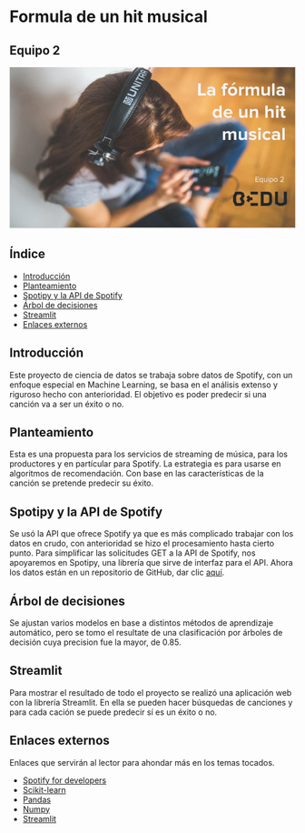 # Formula de un hit musical

## Equipo 2 

<img src = 'the_formula_for_a_musical_hit.png'>

## Índice

- [Introducción](#introduccion)
- [Planteamiento](#planteamiento)
- [Spotipy y la API de Spotify]("spotipy")
- [Árbol de decisiones]("decision_tree")
- [Streamlit]("streamlit")
- [Enlaces externos](#enlaces_externos)

<a name="introduccion"></a>
## Introducción

Este proyecto de ciencia de datos se trabaja sobre datos de Spotify, con un enfoque especial en Machine Learning, se basa en el análisis extenso y riguroso hecho con anterioridad. El objetivo es poder predecir si una canción va a ser un éxito o no.

<a name="planteamiento"></a>
## Planteamiento

Esta es una propuesta para los servicios de streaming de música, para los productores y en partícular para Spotify. La estrategia es para usarse en algoritmos de recomendación. Con base en las características de la canción se pretende predecir su éxito.

<a name="spotipy"></a>
## Spotipy y la API de Spotify

Se usó la API que ofrece Spotify ya que es más complicado trabajar con los datos en crudo, con anterioridad se hizo el procesamiento hasta cierto punto. Para simplificar las solicitudes GET a la API de Spotify, nos apoyaremos en Spotipy, una librería que sirve de interfaz para el API. Ahora los datos están en un repositorio de GitHub, dar clic [aquí](https://github.com/marioraulgz/SpotifyBEDU-LaRevancha/blob/main/Postworks/Datasets/data_delimited.csv).

<a name="decision_tree"></a>
## Árbol de decisiones
Se ajustan varios modelos en base a distintos métodos de aprendizaje automático, pero se tomo el resultate de una clasificación por árboles de decisión cuya precision fue la mayor, de 0.85.

<a name="streamlit"></a>
## Streamlit
Para mostrar el resultado de todo el proyecto se realizó una aplicación web con la librería Streamlit. En ella se pueden hacer búsquedas de canciones y para cada cación se puede predecir sí es un éxito o no.

<a name="enlaces_externos"></a>
## Enlaces externos

Enlaces que servirán al lector para ahondar más en los temas tocados.
- [Spotify for developers](https://developer.spotify.com/documentation/web-api/)
- [Scikit-learn](https://scikit-learn.org/stable/)
- [Pandas](https://pandas.pydata.org/)
- [Numpy](https://numpy.org/)
- [Streamlit](https://streamlit.io/)
